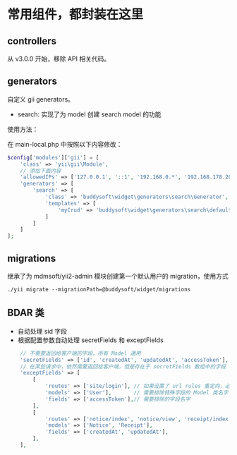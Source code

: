 # 常用组件，都封装在这里

## controllers

从 v3.0.0 开始，移除 API 相关代码。

## generators

自定义 gii generators。

- search: 实现了为 model 创建 search model 的功能

使用方法：

在 main-local.php 中按照以下内容修改：

```php
$config['modules']['gii'] = [
    'class' => 'yii\gii\Module',
    // 添加下面内容
    'allowedIPs' => ['127.0.0.1', '::1', '192.168.0.*', '192.168.178.20'],
    'generators' => [
        'search' => [
            'class' => 'buddysoft\widget\generators\search\Generator',
            'templates' => [
                'myCrud' => 'buddysoft\widget\generators\search\default',
            ]
        ]
    ]
];

```

## migrations

继承了为 mdmsoft/yii2-admin 模块创建第一个默认用户的 migration，使用方式

```shell
./yii migrate --migrationPath=@buddysoft/widget/migrations
```

## BDAR 类

- 自动处理 sid 字段
- 根据配置参数自动处理 secretFields 和 exceptFields

```php
    // 不需要返回给客户端的字段，所有 Model 通用
    'secretFields' => ['id', 'createdAt', 'updatedAt', 'accessToken'],
    // 在某些请求中，依然需要返回给客户端，但是存在于 secretFields 数组中的字段
    'exceptFields' => [
        [
            'routes' => ['site/login'], // 如果设置了 url rules 重定向，必须使用重定向后的路由
            'models' => ['User'],       // 需要排除特殊字段的 Model 类名字
            'fields' => ['accessToken'],// 需要排除的字段名字
        ],
        [
            'routes' => ['notice/index', 'notice/view', 'receipt/index', 'receipt/view'],
            'models' => ['Notice', 'Receipt'],
            'fields' => ['createdAt', 'updatedAt'],
        ],
    ],

```